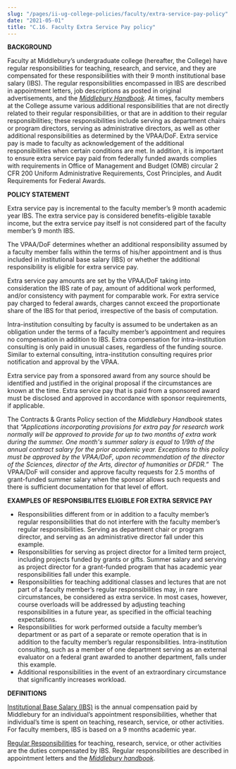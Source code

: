 ```yaml
---
slug: "/pages/ii-ug-college-policies/faculty/extra-service-pay-policy"
date: "2021-05-01"
title: "C.16. Faculty Extra Service Pay policy"
---
```


**BACKGROUND**

Faculty at Middlebury’s undergraduate college (hereafter, the College) have regular responsibilities for teaching, research, and service, and they are compensated for these responsibilities with their 9 month institutional base salary (IBS). The regular responsibilities encompassed in IBS are described in appointment letters, job descriptions as posted in original advertisements, and the _[Middlebury Handbook](http://www.middlebury.edu/pages/faculty/Faculty_Rules#principles)_. At times, faculty members at the College assume various additional responsibilities that are not directly related to their regular responsibilities, or that are in addition to their regular responsibilities; these responsibilities include serving as department chairs or program directors, serving as administrative directors, as well as other additional responsibilities as determined by the VPAA/DoF. Extra service pay is made to faculty as acknowledgement of the additional responsibilities when certain conditions are met. In addition, it is important to ensure extra service pay paid from federally funded awards complies with requirements in Office of Management and Budget (OMB) circular 2 CFR 200 Uniform Administrative Requirements, Cost Principles, and Audit Requirements for Federal Awards.

**POLICY STATEMENT**

Extra service pay is incremental to the faculty member’s 9 month academic year IBS. The extra service pay is considered benefits-eligible taxable income, but the extra service pay itself is not considered part of the faculty member’s 9 month IBS.

The VPAA/DoF determines whether an additional responsibility assumed by a faculty member falls within the terms of his/her appointment and is thus included in institutional base salary (IBS) or whether the additional responsibility is eligible for extra service pay.

Extra service pay amounts are set by the VPAA/DoF taking into consideration the IBS rate of pay, amount of additional work performed, and/or consistency with payment for comparable work. For extra service pay charged to federal awards, charges cannot exceed the proportionate share of the IBS for that period, irrespective of the basis of computation.

Intra-institution consulting by faculty is assumed to be undertaken as an obligation under the terms of a faculty member’s appointment and requires no compensation in addition to IBS. Extra compensation for intra-institution consulting is only paid in unusual cases, regardless of the funding source. Similar to external consulting, intra-institution consulting requires prior notification and approval by the VPAA.

Extra service pay from a sponsored award from any source should be identified and justified in the original proposal if the circumstances are known at the time. Extra service pay that is paid from a sponsored award must be disclosed and approved in accordance with sponsor requirements, if applicable.

The Contracts & Grants Policy section of the _Middlebury Handbook_ states that *“Applications incorporating provisions for extra pay for research work normally will be approved to provide for up to two months of extra work during the summer. One month's summer salary is equal to 1/9th of the annual contract salary for the prior academic year. Exceptions to this policy must be approved by the VPAA/DoF, upon recommendation of the director of the Sciences, director of the Arts, director of humanities or DFDR.”*  The VPAA/DoF will consider and approve faculty requests for 2.5 months of grant-funded summer salary when the sponsor allows such requests and there is sufficient documentation for that level of effort.

**EXAMPLES OF RESPONSIBILITES ELIGIBLE FOR EXTRA SERVICE PAY**

- Responsibilities different from or in addition to a faculty member’s regular responsibilities that do not interfere with the faculty member’s regular responsibilities. Serving as department chair or program director, and serving as an administrative director fall under this example.
- Responsibilities for serving as project director for a limited term project, including projects funded by grants or gifts. Summer salary and serving as project director for a grant-funded program that has academic year responsibilities fall under this example.
- Responsibilities for teaching additional classes and lectures that are not part of a faculty member’s regular responsibilities may, in rare circumstances, be considered as extra service. In most cases, however, course overloads will be addressed by adjusting teaching responsibilities in a future year, as specified in the official teaching expectations.
- Responsibilities for work performed outside a faculty member’s department or as part of a separate or remote operation that is in addition to the faculty member’s regular responsibilities. Intra-institution consulting, such as a member of one department serving as an external evaluator on a federal grant awarded to another department, falls under this example.
- Additional responsibilities in the event of an extraordinary circumstance that significantly increases workload.

**DEFINITIONS**

<span style="text-decoration:underline">Institutional Base Salary (IBS)</span> is the annual compensation paid by Middlebury for an individual’s appointment responsibilities, whether that individual’s time is spent on teaching, research, service, or other activities. For faculty members, IBS is based on a 9 months academic year.

<span style="text-decoration:underline">Regular Responsibilities</span> for teaching, research, service, or other activities are the duties compensated by IBS. Regular responsibilities are described in appointment letters and the _[Middlebury handbook](http://www.middlebury.edu/pages/faculty/Faculty_Rules#principles)_.
